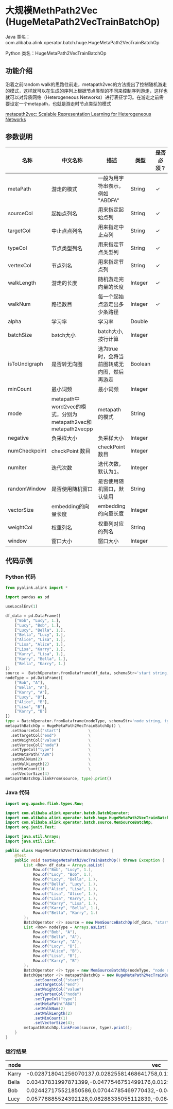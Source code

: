 # 大规模MethPath2Vec (HugeMetaPath2VecTrainBatchOp)
Java 类名：com.alibaba.alink.operator.batch.huge.HugeMetaPath2VecTrainBatchOp

Python 类名：HugeMetaPath2VecTrainBatchOp


## 功能介绍
沿着之前random walk的思路往前走，metapath2vec的方法提出了控制随机游走的模式，这样就可以在生成的序列上根据节点类型的不同来控制序列游走，这样也就可以对异质网络（Heterogeneous Networks）进行表征学习。在游走之前需要设定一个metapath，也就是游走时节点类型的模式

[metapath2vec: Scalable Representation Learning for Heterogeneous Networks](https://ericdongyx.github.io/papers/KDD17-dong-chawla-swami-metapath2vec.pdf)

## 参数说明


| 名称 | 中文名称 | 描述 | 类型 | 是否必须？ | 默认值 |
| --- | --- | --- | --- | --- | --- |
| metaPath | 游走的模式 | 一般为用字符串表示，例如 "ABDFA" | String | ✓ |  |
| sourceCol | 起始点列名 | 用来指定起始点列 | String | ✓ |  |
| targetCol | 中止点点列名 | 用来指定中止点列 | String | ✓ |  |
| typeCol | 节点类型列名 | 用来指定节点类型列 | String | ✓ |  |
| vertexCol | 节点列名 | 用来指定节点列 | String | ✓ |  |
| walkLength | 游走的长度 | 随机游走完向量的长度 | Integer | ✓ |  |
| walkNum | 路径数目 | 每一个起始点游走出多少条路径 | Integer | ✓ |  |
| alpha | 学习率 | 学习率 | Double |  | 0.025 |
| batchSize | batch大小 | batch大小, 按行计算 | Integer |  |  |
| isToUndigraph | 是否转无向图 | 选为true时，会将当前图转成无向图，然后再游走 | Boolean |  | false |
| minCount | 最小词频 | 最小词频 | Integer |  | 5 |
| mode | metapath中word2vec的模式，分别为metapath2vec和metapath2vecpp | metapath的模式 | String |  | "METAPATH2VEC" |
| negative | 负采样大小 | 负采样大小 | Integer |  | 5 |
| numCheckpoint | checkPoint 数目 | checkPoint 数目 | Integer |  | 1 |
| numIter | 迭代次数 | 迭代次数，默认为1。 | Integer |  | 1 |
| randomWindow | 是否使用随机窗口 | 是否使用随机窗口，默认使用 | String |  | "true" |
| vectorSize | embedding的向量长度 | embedding的向量长度 | Integer |  | 100 |
| weightCol | 权重列名 | 权重列对应的列名 | String |  | null |
| window | 窗口大小 | 窗口大小 | Integer |  | 5 |



## 代码示例
### Python 代码
```python
from pyalink.alink import *

import pandas as pd

useLocalEnv(1)

df_data = pd.DataFrame([
    ["Bob", "Lucy", 1.],
    ["Lucy", "Bob", 1.],
    ["Lucy", "Bella", 1.],
    ["Bella", "Lucy", 1.],
    ["Alice", "Lisa", 1.],
    ["Lisa", "Alice", 1.],
    ["Lisa", "Karry", 1.],
    ["Karry", "Lisa", 1.],
    ["Karry", "Bella", 1.],
    ["Bella", "Karry", 1.]
])
source =  BatchOperator.fromDataframe(df_data, schemaStr='start string, end string, value double')
nodeType = pd.DataFrame([
    ["Bob", "A"],
    ["Bella", "A"],
    ["Karry", "A"],
    ["Lucy", "B"],
    ["Alice", "B"],
    ["Lisa", "B"],
    ["Karry", "B"]
])
type = BatchOperator.fromDataframe(nodeType, schemaStr='node string, type string')
metapathBatchOp = HugeMetaPath2VecTrainBatchOp() \
  .setSourceCol("start")            \
  .setTargetCol("end")              \
  .setWeightCol("value")            \
  .setVertexCol("node")             \
  .setTypeCol("type")               \
  .setMetaPath("ABA")               \
  .setWalkNum(2)                    \
  .setWalkLength(2)                 \
  .setMinCount(1)                   \
  .setVectorSize(4)
metapathBatchOp.linkFrom(source, type).print()
```
### Java 代码
```java
import org.apache.flink.types.Row;

import com.alibaba.alink.operator.batch.BatchOperator;
import com.alibaba.alink.operator.batch.huge.HugeMetaPath2VecTrainBatchOp;
import com.alibaba.alink.operator.batch.source.MemSourceBatchOp;
import org.junit.Test;

import java.util.Arrays;
import java.util.List;

public class HugeMetaPath2VecTrainBatchOpTest {
	@Test
	public void testHugeMetaPath2VecTrainBatchOp() throws Exception {
		List <Row> df_data = Arrays.asList(
			Row.of("Bob", "Lucy", 1.),
			Row.of("Lucy", "Bob", 1.),
			Row.of("Lucy", "Bella", 1.),
			Row.of("Bella", "Lucy", 1.),
			Row.of("Alice", "Lisa", 1.),
			Row.of("Lisa", "Alice", 1.),
			Row.of("Lisa", "Karry", 1.),
			Row.of("Karry", "Lisa", 1.),
			Row.of("Karry", "Bella", 1.),
			Row.of("Bella", "Karry", 1.)
		);
		BatchOperator <?> source = new MemSourceBatchOp(df_data, "start string, end string, value double");
		List <Row> nodeType = Arrays.asList(
			Row.of("Bob", "A"),
			Row.of("Bella", "A"),
			Row.of("Karry", "A"),
			Row.of("Lucy", "B"),
			Row.of("Alice", "B"),
			Row.of("Lisa", "B"),
			Row.of("Karry", "B")
		);
		BatchOperator <?> type = new MemSourceBatchOp(nodeType, "node string, type string");
		BatchOperator <?> metapathBatchOp = new HugeMetaPath2VecTrainBatchOp()
			.setSourceCol("start")
			.setTargetCol("end")
			.setWeightCol("value")
			.setVertexCol("node")
			.setTypeCol("type")
			.setMetaPath("ABA")
			.setWalkNum(2)
			.setWalkLength(2)
			.setMinCount(1)
			.setVectorSize(4);
		metapathBatchOp.linkFrom(source, type).print();
	}
}
```

### 运行结果

node|vec
----|---
Karry|-0.028718041256070137,0.02825581468641758,0.12125638127326965,0.1207452341914177
Bella|0.03437831997871399,-0.0477546751499176,0.012570690363645554,-0.0958133116364479
Bob|0.024427175521850586,0.07044785469770432,-0.04175269603729248,-0.06182029843330383
Lucy|0.05776885524392128,0.08288335055112839,-0.06490718573331833,0.026563744992017746

